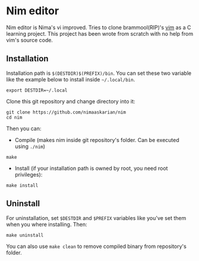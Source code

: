 # Nim editor
Nim editor is Nima's vi improved. Tries to clone brammool(RIP)'s [vim](https://github.com/vim/vim) as a C learning project. This project has been wrote from scratch with no help from vim's source code.

## Installation
Installation path is `$(DESTDIR)$(PREFIX)/bin`. You can set these two variable like the example below to install inside `~/.local/bin`.  
```
export DESTDIR=~/.local
```
Clone this git repository and change directory into it:  
```
git clone https://github.com/nimaaskarian/nim
cd nim
```
Then you can:
- Compile (makes nim inside git repository's folder. Can be executed using `./nim`)
```
make
```
- Install (if your installation path is owned by root, you need root privileges):
```
make install
```
## Uninstall
For uninstallation, set `$DESTDIR` and `$PREFIX` variables like you've set them when you where installing. Then:  
```
make uninstall
```
You can also use `make clean` to remove compiled binary from repository's folder.
